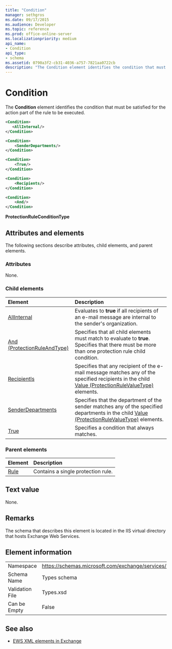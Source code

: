 ```yaml
---
title: "Condition"
manager: sethgros
ms.date: 09/17/2015
ms.audience: Developer
ms.topic: reference
ms.prod: office-online-server
ms.localizationpriority: medium
api_name:
- Condition
api_type:
- schema
ms.assetid: 0790a3f2-cb31-4036-a757-7821aa0722cb
description: "The Condition element identifies the condition that must be satisfied for the action part of the rule to be executed."
---
```


# Condition

The **Condition** element identifies the condition that must be satisfied for the action part of the rule to be executed. 
  
```xml
<Condition>
   <AllInternal/>
</Condition>
```

```xml
<Condition> 
    <SenderDepartments/> 
</Condition>
```

```xml
<Condition> 
    <True/> 
</Condition>
```

```xml
<Condition> 
    <Recipients/> 
</Condition>
```

```xml
<Condition> 
    <And/> 
</Condition>
```

**ProtectionRuleConditionType**

## Attributes and elements

The following sections describe attributes, child elements, and parent elements.
  
### Attributes

None.
  
### Child elements

|**Element**|**Description**|
|:-----|:-----|
|[AllInternal](allinternal.md) <br/> |Evaluates to **true** if all recipients of an e-mail message are internal to the sender's organization.  <br/> |
|[And (ProtectionRuleAndType)](and-protectionruleandtype.md) <br/> |Specifies that all child elements must match to evaluate to **true**. Specifies that there must be more than one protection rule child condition.  <br/> |
|[RecipientIs](recipientis.md) <br/> |Specifies that any recipient of the e-mail message matches any of the specified recipients in the child [Value (ProtectionRuleValueType)](value-protectionrulevaluetype.md) elements.  <br/> |
|[SenderDepartments](senderdepartments.md) <br/> |Specifies that the department of the sender matches any of the specified departments in the child [Value (ProtectionRuleValueType)](value-protectionrulevaluetype.md) elements.  <br/> |
|[True](true.md) <br/> |Specifies a condition that always matches.  <br/> |
   
### Parent elements

|**Element**|**Description**|
|:-----|:-----|
|[Rule](rule.md) <br/> |Contains a single protection rule.  <br/> |
   
## Text value

None.
  
## Remarks

The schema that describes this element is located in the IIS virtual directory that hosts Exchange Web Services.
  
## Element information

|||
|:-----|:-----|
|Namespace  <br/> |https://schemas.microsoft.com/exchange/services/2006/types  <br/> |
|Schema Name  <br/> |Types schema  <br/> |
|Validation File  <br/> |Types.xsd  <br/> |
|Can be Empty  <br/> |False  <br/> |
   
## See also

- [EWS XML elements in Exchange](ews-xml-elements-in-exchange.md)

